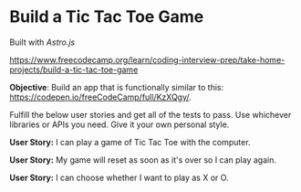 # Build a Tic Tac Toe Game

Built with _Astro.js_

<https://www.freecodecamp.org/learn/coding-interview-prep/take-home-projects/build-a-tic-tac-toe-game>

**Objective**: Build an app that is functionally similar to this: <https://codepen.io/freeCodeCamp/full/KzXQgy/>.

Fulfill the below user stories and get all of the tests to pass. Use whichever libraries or APIs you need. Give it your own personal style.

**User Story:** I can play a game of Tic Tac Toe with the computer.

**User Story:** My game will reset as soon as it's over so I can play again.

**User Story:** I can choose whether I want to play as X or O.
